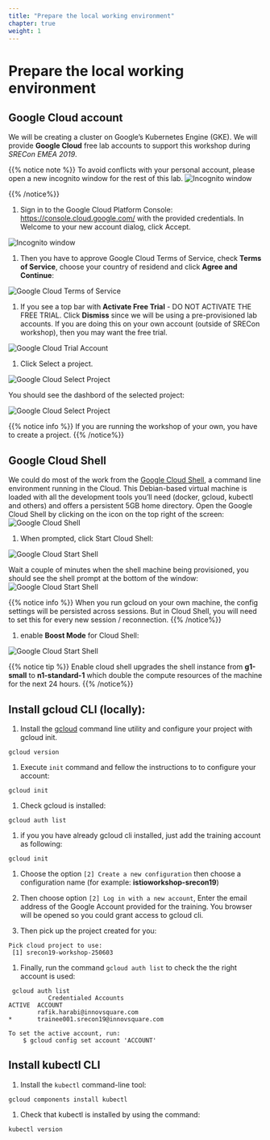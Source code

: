 ```yaml
---
title: "Prepare the local working environment"
chapter: true
weight: 1
---
```

# Prepare the local working environment
<!-- **Duration**: 5:00 -->

## Google Cloud account
We will be creating a cluster on Google’s Kubernetes Engine (GKE). We will provide **Google Cloud** free lab accounts to support this workshop during _SRECon EMEA 2019_.

{{% notice note %}}
To avoid conflicts with your personal account, please open a new incognito window for the rest of this lab.
![Incognito window](/images/incognito-window.png?width=10pc)
<!-- <img src="/images/incognito-window.png" alt="Incognito window"
	title="Incognito windown" width="147" height="111" /> -->
{{% /notice%}}


1. Sign in to the Google Cloud Platform Console: https://console.cloud.google.com/ with the provided credentials. In Welcome to your new account dialog, click Accept.

![Incognito window](/images/google-consent.png?width=30pc)

1. Then you have to approve Google Cloud Terms of Service, check **Terms of Service**, choose your country of residend and click **Agree and Continue**:

![Google Cloud Terms of Service](/images/googlecloud-terms.png?width=30pc)

1. If you see a top bar with **Activate Free Trial** - DO NOT ACTIVATE THE FREE TRIAL. Click **Dismiss** since we will be using a pre-provisioned lab accounts. If you are doing this on your own account (outside of SRECon workshop), then you may want the free trial.

![Google Cloud Trial Account](/images/googlecloud-trialaccount.png?width=50pc)

1. Click Select a project.

![Google Cloud Select Project](/images/googlecloud-selectproject.png?width=50pc)

You should see the dashbord of the selected project:

![Google Cloud Select Project](/images/googlecloud-projectdashboard.png?width=50pc)

{{% notice info %}}
If you are running the workshop of your own, you have to create a project.
{{% /notice%}}


## Google Cloud Shell
We could do most of the work from the [Google Cloud Shell](https://cloud.google.com/developer-shell/#how_do_i_get_started), a command line environment running in the Cloud. This Debian-based virtual machine is loaded with all the development tools you’ll need (docker, gcloud, kubectl and others) and offers a persistent 5GB home directory. Open the Google Cloud Shell by clicking on the icon on the top right of the screen:
![Google Cloud Shell](/images/googlecloud-shell.png?width=50pc)

1. When prompted, click Start Cloud Shell:

![Google Cloud Start Shell](/images/googlecloud-startshell.png?width=50pc)

Wait a couple of minutes when the shell machine being provisioned, you should see the shell prompt at the bottom of the window:
![Google Cloud Start Shell](/images/googlecloud-shellwindow.png?width=50pc)

{{% notice info %}}
When you run gcloud on your own machine, the config settings will be persisted across sessions.  But in Cloud Shell, you will need to set this for every new session / reconnection.
{{% /notice%}}

1. enable **Boost Mode** for Cloud Shell:

![Google Cloud Start Shell](/images/googlecloud-shellboostmode.png?width=30pc)

{{% notice tip %}}
Enable cloud shell upgrades the shell instance from **g1-small** to **n1-standard-1**  which double the compute resources of the machine for the next 24 hours.
{{% /notice%}}

## Install gcloud CLI (locally):

1. Install the [gcloud](https://cloud.google.com/sdk/docs/downloads-interactive) command line utility and configure your project with gcloud init.

```shell
gcloud version
```

1. Execute `init` command and fellow the instructions to to configure your account:

```shell
gcloud init
```

1. Check gcloud is installed:

```shell
gcloud auth list
```

1. if you you have already  gcloud cli installed, just add the training account as following:

```shell
gcloud init
```
1. Choose the option `[2] Create a new configuration` then choose a configuration name (for example: **istioworkshop-srecon19**)

1. Then choose option `[2] Log in with a new account`, Enter the email address of the Google Account provided for the training. You browser will be opened so you could grant access to gcloud cli.

1. Then pick up the project created for you:
```
Pick cloud project to use:
 [1] srecon19-workshop-250603
 ```


1. Finally, run the command `gcloud auth list` to check the the right account is used:

```shell
 gcloud auth list
           Credentialed Accounts
ACTIVE  ACCOUNT
        rafik.harabi@innovsquare.com
*       trainee001.srecon19@innovsquare.com

To set the active account, run:
    $ gcloud config set account 'ACCOUNT'
```


## Install kubectl CLI

1. Install the `kubectl` command-line tool:
```shell
gcloud components install kubectl
```

1. Check that kubectl is installed by using the command:
```
kubectl version
```
